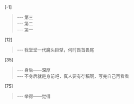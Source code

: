 
[-1] 
>--- 第三<br>
>--- 第二<br>
>--- 第一<br>

[12] 
>--- 我堂堂一代魔头巨擘，何时畏首畏尾<br>

[35] 
>--- 身后——深厚<br>
>--- 不身后就是身前吧，真人要有存稿啊，写完自己再看看<br>

[75] 
>--- 举得——觉得<br>
